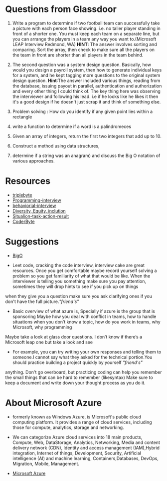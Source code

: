 # Questions from Glassdoor

1. Write a program to determine if two football team can  successfully take a picture with each person face showing. i.e. no taller player standing in front of a shorter one. You must keep each team on a separate line, but you can arrange the players in a team any way you want to.(Microsoft LEAP Interview Redmond, WA)
__HINT__: The answer involves sorting and comparing. Sort the array, then check to make sure all the players on the team in front are shorter than all players in the team behind.

2. The second question was a system design question. Basically, how would you design a payroll system, then how to generate individual keys for a system, and he kept tagging more questions to the original system design question.
__Hint__:The answer included various things, reading from the database, issuing payout in parallel, authentication and authorization and every other thing I could think of. The key thing here was observing the interviewer and following his lead. i.e if he looks like he likes it then it's a good design if he doesn't just scrap it and think of something else.

3. Problem solving : How do you identify if any given point lies within a rectangle
4. write a function to determine if a word is a palindromeces
5. Given an array of integers, return the first two integers that add up to 10.
6. Construct a method using data structures, 
7. determine if a string was an anagram) and discuss the Big O notation of various approaches.


# Resources
* [triplebyte](https://triplebyte.com/blog/how-to-pass-a-programming-interview)
* [Programming-interview](https://triplebyte.com/blog/how-to-pass-a-programming-interview)
* [behaviorial-interview](https://www.thebalancecareers.com/top-behavioral-interview-questions-2059618)
* [Diversity, Equity, inclution](http://www.diversitysolutions.net/site/diversity-inclusion)
* [Situalion-task-action-result](https://en.wikipedia.org/wiki/Situation,_task,_action,_result)
* [CoderByte](https://coderbyte.com/)


# Suggestions
* [BigO](https://www.youtube.com/watch?v=v4cd1O4zkGw&list=PLLXdhg_r2hKA7DPDsunoDZ-Z769jWn4R8&index=23&t=0s)

* Leet code, cracking the code interview, interview cake are great resources. Once you get comfortable maybe record yourself solving a problem so you get familiarity of what that would be like. When the interviewer is telling you something make sure you pay attention, sometimes they will drop hints to see if you pick up on things

 when they give you a question make sure you ask clarifying ones if you don't have the full picture._"friend's"_

* Basic overview of what azure is, Specially if azure is the group that is sponsoring
 Maybe how you deal with conflict in teams, how to handle situations when you don’t know a topic, how do you work in teams, why Microsoft, why programming

 Maybe take a look at glass door questions. I don’t know if there’s a Microsoft leap one but take a look and see

* For example, you can try writing your own responses and telling them to someone.I cannot say what they asked for the technical portion.You should practice building a project quickly by yourself _"friend's"_

 anything. Don't go overboard, but practicing coding can help you remember the small things that can be hard to remember (likesyntax)
Make sure to keep a document and write down your thought process as you do it.

# About Microsoft Azure
* formerly known as Windows Azure, is Microsoft's public cloud computing platform. It provides a range of cloud services, including those for compute, analytics, storage and networking.
* We can categorize Azure cloud services into 18 main products,
Compute, Web, DataStorage, Analytics, Networking, Media and content delivery network (CDN), Identity and access management (IAM),Hybrid integration, Internet of things, Development, Security, Artificial intelligence (AI) and machine learning, Containers,Databases, DevOps, Migration, Mobile, Management.

* [Microsoft Azure](https://en.wikipedia.org/wiki/Microsoft_Azure)  


